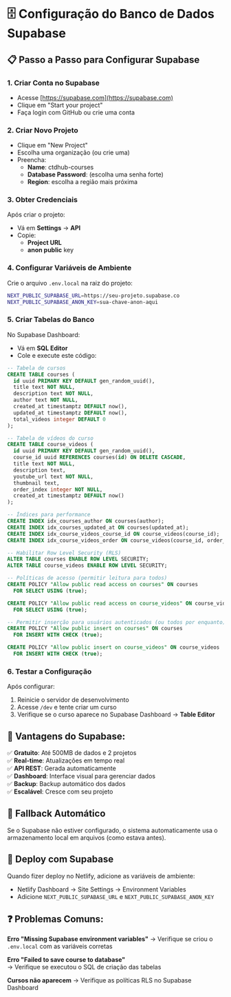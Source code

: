 # 🗄️ Configuração do Banco de Dados Supabase

## 📋 Passo a Passo para Configurar Supabase

### 1. **Criar Conta no Supabase**
- Acesse [https://supabase.com](https://supabase.com)
- Clique em "Start your project"
- Faça login com GitHub ou crie uma conta

### 2. **Criar Novo Projeto**
- Clique em "New Project"
- Escolha uma organização (ou crie uma)
- Preencha:
  - **Name**: ctdhub-courses
  - **Database Password**: (escolha uma senha forte)
  - **Region**: escolha a região mais próxima

### 3. **Obter Credenciais**
Após criar o projeto:
- Vá em **Settings** → **API**
- Copie:
  - **Project URL** 
  - **anon public** key

### 4. **Configurar Variáveis de Ambiente**
Crie o arquivo `.env.local` na raiz do projeto:
```bash
NEXT_PUBLIC_SUPABASE_URL=https://seu-projeto.supabase.co
NEXT_PUBLIC_SUPABASE_ANON_KEY=sua-chave-anon-aqui
```

### 5. **Criar Tabelas do Banco**
No Supabase Dashboard:
- Vá em **SQL Editor**
- Cole e execute este código:

```sql
-- Tabela de cursos
CREATE TABLE courses (
  id uuid PRIMARY KEY DEFAULT gen_random_uuid(),
  title text NOT NULL,
  description text NOT NULL,
  author text NOT NULL,
  created_at timestamptz DEFAULT now(),
  updated_at timestamptz DEFAULT now(),
  total_videos integer DEFAULT 0
);

-- Tabela de vídeos do curso
CREATE TABLE course_videos (
  id uuid PRIMARY KEY DEFAULT gen_random_uuid(),
  course_id uuid REFERENCES courses(id) ON DELETE CASCADE,
  title text NOT NULL,
  description text,
  youtube_url text NOT NULL,
  thumbnail text,
  order_index integer NOT NULL,
  created_at timestamptz DEFAULT now()
);

-- Índices para performance
CREATE INDEX idx_courses_author ON courses(author);
CREATE INDEX idx_courses_updated_at ON courses(updated_at);
CREATE INDEX idx_course_videos_course_id ON course_videos(course_id);
CREATE INDEX idx_course_videos_order ON course_videos(course_id, order_index);

-- Habilitar Row Level Security (RLS)
ALTER TABLE courses ENABLE ROW LEVEL SECURITY;
ALTER TABLE course_videos ENABLE ROW LEVEL SECURITY;

-- Políticas de acesso (permitir leitura para todos)
CREATE POLICY "Allow public read access on courses" ON courses
  FOR SELECT USING (true);

CREATE POLICY "Allow public read access on course_videos" ON course_videos
  FOR SELECT USING (true);

-- Permitir inserção para usuários autenticados (ou todos por enquanto)
CREATE POLICY "Allow public insert on courses" ON courses
  FOR INSERT WITH CHECK (true);

CREATE POLICY "Allow public insert on course_videos" ON course_videos
  FOR INSERT WITH CHECK (true);
```

### 6. **Testar a Configuração**
Após configurar:
1. Reinicie o servidor de desenvolvimento
2. Acesse `/dev` e tente criar um curso
3. Verifique se o curso aparece no Supabase Dashboard → **Table Editor**

## 🎯 **Vantagens do Supabase:**

✅ **Gratuito**: Até 500MB de dados e 2 projetos  
✅ **Real-time**: Atualizações em tempo real  
✅ **API REST**: Gerada automaticamente  
✅ **Dashboard**: Interface visual para gerenciar dados  
✅ **Backup**: Backup automático dos dados  
✅ **Escalável**: Cresce com seu projeto  

## 🔄 **Fallback Automático**
Se o Supabase não estiver configurado, o sistema automaticamente usa o armazenamento local em arquivos (como estava antes).

## 🚀 **Deploy com Supabase**
Quando fizer deploy no Netlify, adicione as variáveis de ambiente:
- Netlify Dashboard → Site Settings → Environment Variables
- Adicione `NEXT_PUBLIC_SUPABASE_URL` e `NEXT_PUBLIC_SUPABASE_ANON_KEY`

## ❓ **Problemas Comuns:**

**Erro "Missing Supabase environment variables"**
→ Verifique se criou o `.env.local` com as variáveis corretas

**Erro "Failed to save course to database"**  
→ Verifique se executou o SQL de criação das tabelas

**Cursos não aparecem**
→ Verifique as políticas RLS no Supabase Dashboard